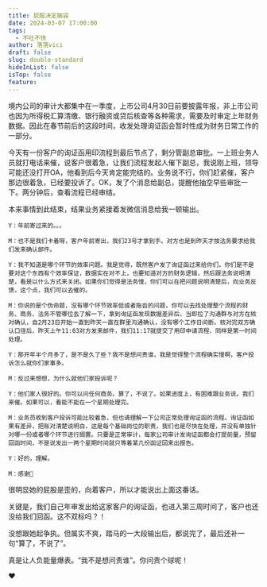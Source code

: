 ```yaml
---
title: 屁股决定脑袋
date: 2024-03-07 17:00:00
tags:
  - 不吐不快
author: 落落vici
draft: false
slug: double-standard
hideInList: false
isTop: false
feature:
---
```

境内公司的审计大都集中在一季度，上市公司4月30日前要披露年报，非上市公司也因为所得税汇算清缴、银行融资或贷后核查等各种需求，需要及时审定上年财务数据。因此在春节前后的这段时间，收发处理询证函会暂时性成为财务日常工作的一部分。

今天有一份客户的询证函用印流程到最后节点了，剩分管副总审批。一上班业务人员就打电话来催，说客户很着急，让我们流程发起人催下副总，我说刚上班，领导可能还没打开OA，他看到后今天肯定能完结的。业务说不行，你们赶紧催，客户那边很着急，已经要投诉了。OK，发了个消息给副总，提醒他抽空早些审批一下。两分钟后，查看流程已经审结。

本来事情到此结束，结果业务紧接着发微信消息给我一顿输出。

```
Y：年前寄过来的。。。

M：也不是我们卡着呀，客户年前寄出，我们23号才拿到手。对方也是到昨天才按法务要求给我们发来确认邮件。

Y：我不知道是哪个环节的效率问题。我是觉得，既然客户发了询证函过来给你们，你们是不是要对这个东西有个效率保证，数据实在对不上，也要知道对方的财务逻辑，然后跟法务说明清楚，看是以什么方式来关闭。如果你们觉得是法务慢，你们可以在把问题说明清楚后，向业务反馈，这个点，我们可以去催的。

M：你说的是个伪命题，没有哪个环节效率低或者拖沓的问题，你可以去找处理整个流程的财务、商务、法务不管哪位去了解一下，拿到询证函发现数据差异后，当即拉了沟通群与对方在核对确认，自2月23日开始一直到昨天一直在群里沟通确认，没有哪个工作日间断。核对完双方确认口径后，昨天上午11:03对方发来邮件，我们11:17就提交了用印申请流程，同样是第一时间处理。

Y：那开年半个月多了，是不是久了些？我不是想问责谁，我是觉得整个流程确实慢啊，客户投诉怎么就你们家事多。

M：反过来想想，为什么就他们家投诉呢？

Y：他们家人很好的。你可以问任何商务。算了，不说了。如果进度上，有困难跟业务说。我们来催。如果可以，看能不能在一个星期处理完。
   
M：业务员收到客户投诉可能比较着急，但也请理解一下公司正常处理询证函的流程。询证函如果有差异，把账对清楚说明白，这是每个基础岗位的职责，我们也是尽快在处理，并没有单独针对哪一份或者哪个环节进行搁置。只要是正常审计，每家公司审计发询证函都会打提前量，预留回函时间，不是说发出一两个星期时间就只等着某几份函证回来出报告。

Y：好的，理解。

M：感谢🙂

```

很明显她的屁股是歪的，向着客户，所以才能说出上面这番话。

关键是，我们自己年审发出给这家客户的询证函，也进入第三周时间了，客户也还没给我们回函。这不双标吗？！

没想跟她起争执。但属实不爽，踏马的一大段输出后，都说完了，最后还补一句“算了，不说了”。

真是让人负能量爆表。“我不是想问责谁”。你问责个球呢！

❤
